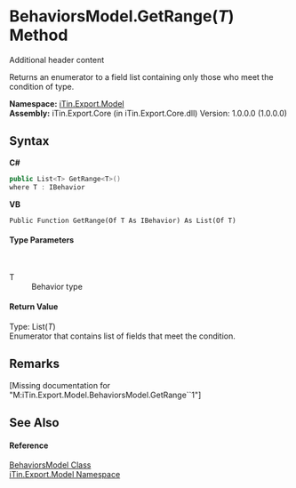 # BehaviorsModel.GetRange(*T*) Method 
Additional header content 

Returns an enumerator to a field list containing only those who meet the condition of type.

**Namespace:**&nbsp;<a href="N_iTin_Export_Model">iTin.Export.Model</a><br />**Assembly:**&nbsp;iTin.Export.Core (in iTin.Export.Core.dll) Version: 1.0.0.0 (1.0.0.0)

## Syntax

**C#**<br />
``` C#
public List<T> GetRange<T>()
where T : IBehavior

```

**VB**<br />
``` VB
Public Function GetRange(Of T As IBehavior) As List(Of T)
```


#### Type Parameters
&nbsp;<dl><dt>T</dt><dd>Behavior type</dd></dl>

#### Return Value
Type: List(*T*)<br />Enumerator that contains list of fields that meet the condition.

## Remarks
\[Missing <remarks> documentation for "M:iTin.Export.Model.BehaviorsModel.GetRange``1"\]

## See Also


#### Reference
<a href="T_iTin_Export_Model_BehaviorsModel">BehaviorsModel Class</a><br /><a href="N_iTin_Export_Model">iTin.Export.Model Namespace</a><br />